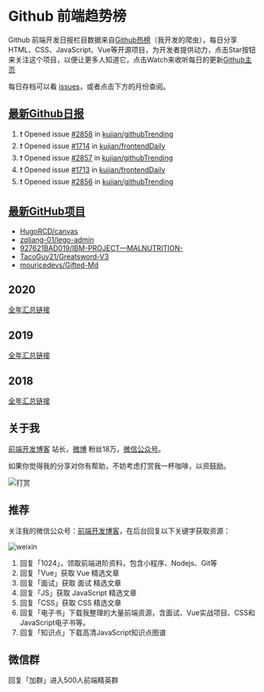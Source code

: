 # Github 前端趋势榜

Github 前端开发日报栏目数据来自[Github热榜](https://github.qdkfweb.cn/)（我开发的爬虫），每日分享HTML、CSS、JavaScript、Vue等开源项目，为开发者提供动力，点击Star按钮来关注这个项目，以便让更多人知道它，点击Watch来收听每日的更新[Github主页](https://github.com/kujian/githubTrending)

每日存档可以看 [issues](https://github.com/kujian/githubTrending/issues)，或者点击下方的月份查阅。

## [最新Github日报](https://github.com/kujian/githubTrending/issues)

<!--START_SECTION:activity-->
1. ❗ Opened issue [#2858](https://github.com/kujian/githubTrending/issues/2858) in [kujian/githubTrending](https://github.com/kujian/githubTrending)
2. ❗ Opened issue [#1714](https://github.com/kujian/frontendDaily/issues/1714) in [kujian/frontendDaily](https://github.com/kujian/frontendDaily)
3. ❗ Opened issue [#2857](https://github.com/kujian/githubTrending/issues/2857) in [kujian/githubTrending](https://github.com/kujian/githubTrending)
4. ❗ Opened issue [#1713](https://github.com/kujian/frontendDaily/issues/1713) in [kujian/frontendDaily](https://github.com/kujian/frontendDaily)
5. ❗ Opened issue [#2856](https://github.com/kujian/githubTrending/issues/2856) in [kujian/githubTrending](https://github.com/kujian/githubTrending)
<!--END_SECTION:activity-->


## [最新GitHub项目](https://github.qdkfweb.cn/)

<!-- BLOG-POST-LIST:START -->
- [HugoRCD/canvas](https://github.qdkfweb.cn/hugorcd-canvas/)
- [zqliang-01/lego-admin](https://github.qdkfweb.cn/zqliang-01-lego-admin/)
- [927621BAD019/IBM-PROJECT—MALNUTRITION-](https://github.qdkfweb.cn/927621bad019-ibm-project-malnutrition/)
- [TacoGuy21/Greatsword-V3](https://github.qdkfweb.cn/tacoguy21-greatsword-v3/)
- [mouricedevs/Gifted-Md](https://github.qdkfweb.cn/mouricedevs-gifted-md/)
<!-- BLOG-POST-LIST:END -->

## 2020
[全年汇总链接](https://github.com/kujian/githubTrending/tree/master/2020)
## 2019
[全年汇总链接](https://github.com/kujian/githubTrending/tree/master/2019)

## 2018
[全年汇总链接](https://github.com/kujian/githubTrending/tree/master/2018)

## 关于我

[前端开发博客](https://qdkfweb.cn/) 站长，[微博](https://weibo.com/kujian) 粉丝18万，[微信公众号](https://open.weixin.qq.com/qr/code?username=caibaojian_com)。


如果你觉得我的分享对你有帮助，不妨考虑打赏我一杯咖啡，以资鼓励。

![打赏](https://upload-images.jianshu.io/upload_images/570843-db4053c67a8c9ea9.png)

## 推荐

关注我的微信公众号：[前端开发博客](https://open.weixin.qq.com/qr/code?username=caibaojian_com)，在后台回复以下关键字获取资源：

![weixin](https://pic.qdkfweb.cn/uploads/2023/11/weixin.png)

1. 回复「1024」，领取前端进阶资料，包含小程序、Nodejs、Git等
2. 回复「Vue」获取 Vue 精选文章
3. 回复「面试」获取 面试 精选文章
4. 回复「JS」获取 JavaScript 精选文章
5. 回复「CSS」获取 CSS 精选文章
7. 回复「电子书」下载我整理的大量前端资源，含面试、Vue实战项目、CSS和JavaScript电子书等。
8. 回复「知识点」下载高清JavaScript知识点图谱

## 微信群

回复「加群」进入500人前端精英群


